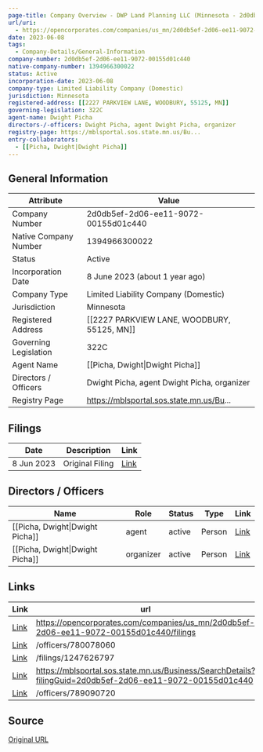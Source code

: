 ```yaml
---
page-title: Company Overview - DWP Land Planning LLC (Minnesota - 2d0db5ef-2d06-ee11-9072-00155d01c440)
url/uri:
  - https://opencorporates.com/companies/us_mn/2d0db5ef-2d06-ee11-9072-00155d01c440
date: 2023-06-08
tags:
  - Company-Details/General-Information
company-number: 2d0db5ef-2d06-ee11-9072-00155d01c440
native-company-number: 1394966300022
status: Active
incorporation-date: 2023-06-08
company-type: Limited Liability Company (Domestic)
jurisdiction: Minnesota
registered-address: [[2227 PARKVIEW LANE, WOODBURY, 55125, MN]]
governing-legislation: 322C
agent-name: Dwight Picha
directors-/-officers: Dwight Picha, agent Dwight Picha, organizer
registry-page: https://mblsportal.sos.state.mn.us/Bu...
entry-collaborators:
  - [[Picha, Dwight|Dwight Picha]]
---
```


## General Information
| Attribute          | Value                                       |
|--------------------|---------------------------------------------|
| Company Number     | 2d0db5ef-2d06-ee11-9072-00155d01c440        |
| Native Company Number | 1394966300022                               |
| Status             | Active                                      |
| Incorporation Date | 8 June 2023 (about 1 year ago)              |
| Company Type       | Limited Liability Company (Domestic)        |
| Jurisdiction       | Minnesota                                   |
| Registered Address | [[2227 PARKVIEW LANE, WOODBURY, 55125, MN]] |
| Governing Legislation | 322C                                        |
| Agent Name         | [[Picha, Dwight\|Dwight Picha]]             |
| Directors / Officers | Dwight Picha, agent Dwight Picha, organizer |
| Registry Page      | https://mblsportal.sos.state.mn.us/Bu...    |

## Filings
| Date        | Description                    | Link |
|-------------|--------------------------------|-------|
| 8 Jun 2023  | Original Filing                | [Link](https://opencorporates.com/filings/1247626797) |

## Directors / Officers
| Name                 | Role            | Status     | Type        | Link |
|----------------------|-----------------|------------|-------------|------|
| [[Picha, Dwight\|Dwight Picha]] | agent           | active     | Person      | [Link](https://opencorporates.com/officers/780078060) |
| [[Picha, Dwight\|Dwight Picha]] | organizer       | active     | Person      | [Link](https://opencorporates.com/officers/789090720) |

## Links
| Link   | url                            
|--------|--------------------------------|
| [Link](https://opencorporates.com/companies/us_mn/2d0db5ef-2d06-ee11-9072-00155d01c440/filings) |https://opencorporates.com/companies/us_mn/2d0db5ef-2d06-ee11-9072-00155d01c440/filings|
| [Link](/officers/780078060) |/officers/780078060           |
| [Link](/filings/1247626797) |/filings/1247626797           |
| [Link](https://mblsportal.sos.state.mn.us/Business/SearchDetails?filingGuid=2d0db5ef-2d06-ee11-9072-00155d01c440) |https://mblsportal.sos.state.mn.us/Business/SearchDetails?filingGuid=2d0db5ef-2d06-ee11-9072-00155d01c440|
| [Link](/officers/789090720) |/officers/789090720           |

## Source
[Original URL](https://opencorporates.com/companies/us_mn/2d0db5ef-2d06-ee11-9072-00155d01c440)
